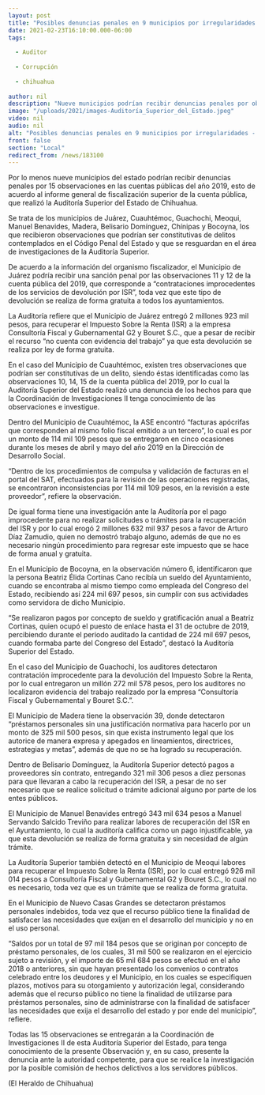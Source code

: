 ```yaml
---
layout: post
title: "Posibles denuncias penales en 9 municipios por irregularidades -  ASE"
date: 2021-02-23T16:10:00.000-06:00
tags:
  
  - Auditor
  
  - Corrupción
  
  - chihuahua
  
author: nil
description: "Nueve municipios podrían recibir denuncias penales por observaciones de la ASE"
image: "/uploads/2021/images-Auditoría_Superior_del_Estado.jpeg"
video: nil
audio: nil
alt: "Posibles denuncias penales en 9 municipios por irregularidades -  ASE"
front: false
section: "Local"
redirect_from: /news/183100
---
```


Por lo menos nueve municipios del estado podrían recibir denuncias penales por 15 observaciones en las cuentas públicas del año 2019, esto de acuerdo al informe general de fiscalización superior de la cuenta pública, que realizó la Auditoría Superior del Estado de Chihuahua.

Se trata de los municipios de Juárez, Cuauhtémoc, Guachochi, Meoqui, Manuel Benavides, Madera, Belisario Domínguez, Chínipas y Bocoyna, los que recibieron observaciones que podrían ser constitutivas de delitos contemplados en el Código Penal del Estado y que se resguardan en el área de investigaciones de la Auditoría Superior.

De acuerdo a la información del organismo fiscalizador, el Municipio de Juárez podría recibir una sanción penal por las observaciones 11 y 12 de la cuenta pública del 2019, que corresponde a “contrataciones improcedentes de los servicios de devolución por ISR”, toda vez que este tipo de devolución se realiza de forma gratuita a todos los ayuntamientos.

La Auditoría refiere que el Municipio de Juárez entregó 2 millones 923 mil pesos, para recuperar el Impuesto Sobre la Renta (ISR) a la empresa Consultoría Fiscal y Gubernamental G2 y Bouret S.C., que a pesar de recibir el recurso “no cuenta con evidencia del trabajo” ya que esta devolución se realiza por ley de forma gratuita.

En el caso del Municipio de Cuauhtémoc, existen tres observaciones que podrían ser constitutivas de un delito, siendo éstas identificadas como las observaciones 10, 14, 15 de la cuenta pública del 2019, por lo cual la Auditoría Superior del Estado realizó una denuncia de los hechos para que la Coordinación de Investigaciones II tenga conocimiento de las observaciones e investigue.

Dentro del Municipio de Cuauhtémoc, la ASE encontró “facturas apócrifas que corresponden al mismo folio fiscal emitido a un tercero”, lo cual es por un monto de 114 mil 109 pesos que se entregaron en cinco ocasiones durante los meses de abril y mayo del año 2019 en la Dirección de Desarrollo Social.

“Dentro de los procedimientos de compulsa y validación de facturas en el portal del SAT, efectuados para la revisión de las operaciones registradas, se encontraron inconsistencias por 114 mil 109 pesos, en la revisión a este proveedor”, refiere la observación.

De igual forma tiene una investigación ante la Auditoría por el pago improcedente para no realizar solicitudes o trámites para la recuperación del ISR y por lo cual erogó 2 millones 632 mil 937 pesos a favor de Arturo Díaz Zamudio, quien no demostró trabajo alguno, además de que no es necesario ningún procedimiento para regresar este impuesto que se hace de forma anual y gratuita.

En el Municipio de Bocoyna, en la observación número 6, identificaron que la persona Beatriz Élida Cortinas Cano recibía un sueldo del Ayuntamiento, cuando se encontraba al mismo tiempo como empleada del Congreso del Estado, recibiendo así 224 mil 697 pesos, sin cumplir con sus actividades como servidora de dicho Municipio.

“Se realizaron pagos por concepto de sueldo y gratificación anual a Beatriz Cortinas, quien ocupó el puesto de enlace hasta el 31 de octubre de 2019, percibiendo durante el periodo auditado la cantidad de 224 mil 697 pesos, cuando formaba parte del Congreso del Estado”, destacó la Auditoría Superior del Estado.

En el caso del Municipio de Guachochi, los auditores detectaron contratación improcedente para la devolución del Impuesto Sobre la Renta, por lo cual entregaron un millón 272 mil 578 pesos, pero los auditores no localizaron evidencia del trabajo realizado por la empresa “Consultoría Fiscal y Gubernamental y Bouret S.C.”.

El Municipio de Madera tiene la observación 39, donde detectaron “préstamos personales sin una justificación normativa para hacerlo por un monto de 325 mil 500 pesos, sin que exista instrumento legal que los autorice de manera expresa y apegados en lineamientos, directrices, estrategias y metas”, además de que no se ha logrado su recuperación.

Dentro de Belisario Domínguez, la Auditoría Superior detectó pagos a proveedores sin contrato, entregando 321 mil 306 pesos a diez personas para que llevaran a cabo la recuperación del ISR, a pesar de no ser necesario que se realice solicitud o trámite adicional alguno por parte de los entes públicos.

El Municipio de Manuel Benavides entregó 343 mil 634 pesos a Manuel Servando Salcido Treviño para realizar labores de recuperación del ISR en el Ayuntamiento, lo cual la auditoría califica como un pago injustificable, ya que esta devolución se realiza de forma gratuita y sin necesidad de algún trámite.

La Auditoría Superior también detectó en el Municipio de Meoqui labores para recuperar el Impuesto Sobre la Renta (ISR), por lo cual entregó 926 mil 014 pesos a Consultoría Fiscal y Gubernamental G2 y Bouret S.C., lo cual no es necesario, toda vez que es un trámite que se realiza de forma gratuita.

En el Municipio de Nuevo Casas Grandes se detectaron préstamos personales indebidos, toda vez que el recurso público tiene la finalidad de satisfacer las necesidades que exijan en el desarrollo del municipio y no en el uso personal.

“Saldos por un total de 97 mil 184 pesos que se originan por concepto de préstamo personales, de los cuales, 31 mil 500 se realizaron en el ejercicio sujeto a revisión, y el importe de 65 mil 684 pesos se efectuó en el año 2018 o anteriores, sin que hayan presentado los convenios o contratos celebrado entre los deudores y el Municipio, en los cuales se especifiquen plazos, motivos para su otorgamiento y autorización legal, considerando además que el recurso público no tiene la finalidad de utilizarse para préstamos personales, sino de administrarse con la finalidad de satisfacer las necesidades que exija el desarrollo del estado y por ende del municipio”, refiere.

Todas las 15 observaciones se entregarán a la Coordinación de Investigaciones II de esta Auditoría Superior del Estado, para tenga conocimiento de la presente Observación y, en su caso, presente la denuncia ante la autoridad competente, para que se realice la investigación por la posible comisión de hechos delictivos a los servidores públicos.

(El Heraldo de Chihuahua)